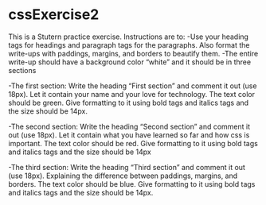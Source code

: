 # cssExercise2
This is a Stutern practice exercise. Instructions are to:
-Use your heading tags for headings and paragraph tags for the paragraphs. Also format the write-ups with paddings, margins, and borders to beautify them.
-The entire write-up should have a background color “white” and it should be in three sections

-The first section: Write the heading “First section” and comment it out (use 18px). Let it contain your name and your love for technology. The text color should be green. Give formatting to it using bold tags and italics tags and the size should be 14px.

-The second section: Write the heading “Second section” and comment it out (use 18px). Let it contain what you have learned so far and how css is important. The text color should be red. Give formatting to it using bold tags and italics tags and the size should be 14px

-The third section: Write the heading “Third section” and comment it out (use 18px). Explaining the difference between paddings, margins, and borders. The text color should be blue. Give formatting to it using bold tags and italics tags and the size should be 14px.
